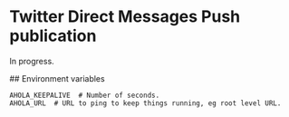 # Twitter Direct Messages Push publication

In progress.

## Environment variables

    AHOLA_KEEPALIVE  # Number of seconds.
    AHOLA_URL  # URL to ping to keep things running, eg root level URL.
